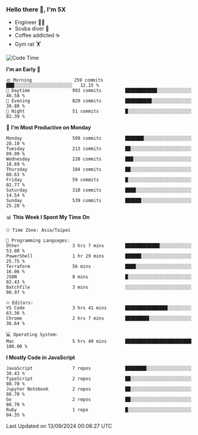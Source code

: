 ### Hello there 👋, I'm 5X

* Engineer 👨‍💻
* Scuba diver 🤿
* Coffee addicted ☕️
* Gym rat 🏋️

<!--START_SECTION:waka-->
![Code Time](http://img.shields.io/badge/Code%20Time-1%2C197%20hrs%2012%20mins-blue)

**I'm an Early 🐤** 

```text
🌞 Morning                259 commits         ███░░░░░░░░░░░░░░░░░░░░░░   12.15 % 
🌆 Daytime                993 commits         ████████████░░░░░░░░░░░░░   46.58 % 
🌃 Evening                829 commits         ██████████░░░░░░░░░░░░░░░   38.88 % 
🌙 Night                  51 commits          █░░░░░░░░░░░░░░░░░░░░░░░░   02.39 % 
```
📅 **I'm Most Productive on Monday** 

```text
Monday                   599 commits         ███████░░░░░░░░░░░░░░░░░░   28.10 % 
Tuesday                  213 commits         ██░░░░░░░░░░░░░░░░░░░░░░░   09.99 % 
Wednesday                228 commits         ███░░░░░░░░░░░░░░░░░░░░░░   10.69 % 
Thursday                 184 commits         ██░░░░░░░░░░░░░░░░░░░░░░░   08.63 % 
Friday                   59 commits          █░░░░░░░░░░░░░░░░░░░░░░░░   02.77 % 
Saturday                 310 commits         ████░░░░░░░░░░░░░░░░░░░░░   14.54 % 
Sunday                   539 commits         ██████░░░░░░░░░░░░░░░░░░░   25.28 % 
```


📊 **This Week I Spent My Time On** 

```text
🕑︎ Time Zone: Asia/Taipei

💬 Programming Languages: 
Other                    3 hrs 7 mins        █████████████░░░░░░░░░░░░   53.80 % 
PowerShell               1 hr 29 mins        ██████░░░░░░░░░░░░░░░░░░░   25.75 % 
Terraform                56 mins             ████░░░░░░░░░░░░░░░░░░░░░   16.06 % 
JSON                     8 mins              █░░░░░░░░░░░░░░░░░░░░░░░░   02.43 % 
Batchfile                3 mins              ░░░░░░░░░░░░░░░░░░░░░░░░░   00.97 % 

🔥 Editors: 
VS Code                  3 hrs 41 mins       ████████████████░░░░░░░░░   63.36 % 
Chrome                   2 hrs 7 mins        █████████░░░░░░░░░░░░░░░░   36.64 % 

💻 Operating System: 
Mac                      5 hrs 49 mins       █████████████████████████   100.00 % 
```

**I Mostly Code in JavaScript** 

```text
JavaScript               7 repos             ████████░░░░░░░░░░░░░░░░░   30.43 % 
TypeScript               2 repos             ██░░░░░░░░░░░░░░░░░░░░░░░   08.70 % 
Jupyter Notebook         2 repos             ██░░░░░░░░░░░░░░░░░░░░░░░   08.70 % 
Go                       2 repos             ██░░░░░░░░░░░░░░░░░░░░░░░   08.70 % 
Ruby                     1 repo              █░░░░░░░░░░░░░░░░░░░░░░░░   04.35 % 
```




 Last Updated on 13/09/2024 00:08:27 UTC
<!--END_SECTION:waka-->
